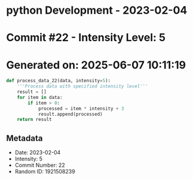 ﻿# python Development - 2023-02-04
# Commit #22 - Intensity Level: 5
# Generated on: 2025-06-07 10:11:19
```python
def process_data_22(data, intensity=5):
    '''Process data with specified intensity level'''
    result = []
    for item in data:
        if item > 0:
            processed = item * intensity + 3
            result.append(processed)
    return result
```
## Metadata
- Date: 2023-02-04
- Intensity: 5
- Commit Number: 22
- Random ID: 1921508239
